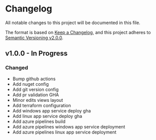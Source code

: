 # Changelog

All notable changes to this project will be documented in this file.

The format is based on [Keep a Changelog](https://keepachangelog.com/en/1.0.0/),
and this project adheres to [Semantic Versioning v2.0.0](https://semver.org/spec/v2.0.0.html).

## v1.0.0 - In Progress

### Changed

- Bump github actions
- Add nuget config
- Add git version config
- Add pr validation GHA
- Minor edits views layout
- Add terraform configuration
- Add windows app service deploy gha
- Add linux app service deploy gha
- Add azure pipelines build
- Add azure pipelines windows app service deployment
- Add azure pipelines linux app service deployment

